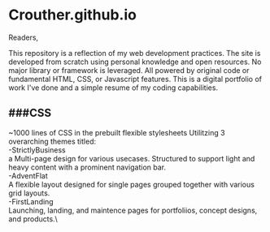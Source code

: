 # Crouther.github.io
Readers,

This repository is a reflection of my web development practices. The site is developed from scratch using personal knowledge and open resources. No major library or framework is leveraged. All powered by original code or fundamental HTML, CSS, or Javascript features. This is a digital portfolio of work I've done and a simple resume of my coding capabilities.


###CSS
------
~1000 lines of CSS in the prebuilt flexible stylesheets
Utilitzing 3 overarching themes titled:\
-StrictlyBusiness\
  a Multi-page design for various usecases. Structured to support light and heavy content with a prominent navigation bar.\
-AdventFlat\
  A flexible layout designed for single pages grouped together with various grid layouts.\
-FirstLanding\
  Launching, landing, and maintence pages for portfoliios, concept designs, and products.\
